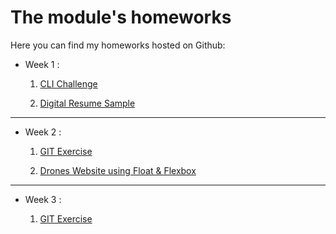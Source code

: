 # The module's homeworks

Here you can find my homeworks hosted on Github:

- Week 1 :
  
  1. [CLI Challenge](https://alexandersaid.github.io/HYF-Module-HTMLCSSGIT/week1/cli.txt)

  2. [Digital Resume Sample](https://alexandersaid.github.io/HYF-Module-HTMLCSSGIT/week1/DigitalResume/)

---

- Week 2 :
  
  1. [GIT Exercise](https://alexandersaid.github.io/Favorite-cmd-commands/)

  2. [Drones Website using Float & Flexbox](https://alexandersaid.github.io/HYF-Module-HTMLCSSGIT/week2/DronesWebsite/)

---

- Week 3 :

  1. [GIT Exercise](https://github.com/AlexanderSaid/Animals)
